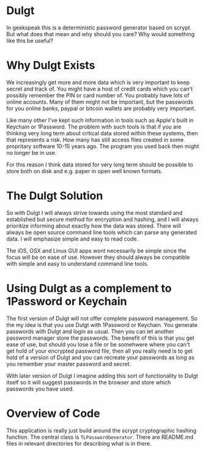 # Dulgt

In geekspeak this is a deterministic password generator based on scrypt. But what does that mean and why should you care? Why would something like this be useful?

# Why Dulgt Exists

We increasingly get more and more data which is very important to keep secret and track of. You might have a host of credit cards which you can't possibly remember the PIN or card number of. You probably have lots of online accounts. Many of them might not be important, but the passwords for you online banks, paypal or bitcoin wallets are probably very important.

Like many other I've kept such information in tools such as Apple's built in Keychain or 1Password. The problem with such tools is that if you are thinking very long term about critical data stored within these systems, then that represents a risk. How many has still access files created in some propritary software 10-15 years ago. The program you used back then might no longer be in use.

For this reason I think data stored for very long term  should be possible to store both on disk and e.g. paper in open well known formats.

# The Dulgt Solution

So with Dulgt I will always strive towards using the most standard and established but secure method for encryption and hashing, and I will always prioritize informing about exactly how the data was stored. There will always be open source command line tools which can parse any generated data. I will emphasize simple and easy to read code.

The iOS, OSX and Linux GUI apps wont necessarily be simple since the focus will be on ease of use. However they should always be compatible with simple and easy to understand command line tools.

# Using Dulgt as a complement to 1Password or Keychain

The first version of Dulgt will not offer complete password management. So the my idea is that you use Dulgt with 1Password or Keychain. You generate passwords with Dulgt and login as usual. Then you can let another password manager store the passwords. The benefit of this is that you get ease of use, but should you lose a file or be somehwere where you can't get hold of your encrypted password file, then all you really need is to get hold of a version of Dulgt and you can recreate your passwords as long as you remember your master password and secret.

With later version of Dulgt I imagine adding this sort of functionality to Dulgt itself so it will suggest passwords in the browser and store which passwords you have used.

# Overview of Code

This application is really just build around the scrypt cryptographic hashing function. The central class is `TLPasswordGenerator`. There are README.md files in relevant directories for describing what is in there.

